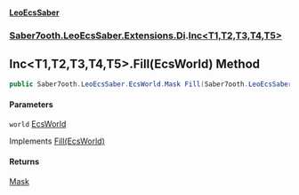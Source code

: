 #### [LeoEcsSaber](index.md 'index')
### [Saber7ooth.LeoEcsSaber.Extensions.Di](Saber7ooth.LeoEcsSaber.Extensions.Di.md 'Saber7ooth.LeoEcsSaber.Extensions.Di').[Inc&lt;T1,T2,T3,T4,T5&gt;](Inc_T1,T2,T3,T4,T5_.md 'Saber7ooth.LeoEcsSaber.Extensions.Di.Inc<T1,T2,T3,T4,T5>')

## Inc<T1,T2,T3,T4,T5>.Fill(EcsWorld) Method

```csharp
public Saber7ooth.LeoEcsSaber.EcsWorld.Mask Fill(Saber7ooth.LeoEcsSaber.EcsWorld world);
```
#### Parameters

<a name='Saber7ooth.LeoEcsSaber.Extensions.Di.Inc_T1,T2,T3,T4,T5_.Fill(Saber7ooth.LeoEcsSaber.EcsWorld).world'></a>

`world` [EcsWorld](EcsWorld.md 'Saber7ooth.LeoEcsSaber.EcsWorld')

Implements [Fill(EcsWorld)](IEcsInclude.Fill(EcsWorld).md 'Saber7ooth.LeoEcsSaber.Extensions.Di.IEcsInclude.Fill(Saber7ooth.LeoEcsSaber.EcsWorld)')

#### Returns
[Mask](EcsWorld.Mask.md 'Saber7ooth.LeoEcsSaber.EcsWorld.Mask')